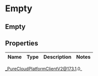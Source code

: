 # Empty

## Empty

## Properties

|Name | Type | Description | Notes|
|------------ | ------------- | ------------- | -------------|



_PureCloudPlatformClientV2@173.1.0_

